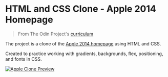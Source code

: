# HTML and CSS Clone - Apple 2014 Homepage

> From The Odin Project's [curriculum](https://www.theodinproject.com/courses/html-and-css/lessons/building-with-backgrounds-and-gradients)

The project is a clone of the [Apple 2014 homepage](https://web.archive.org/web/20140301004610/http://www.apple.com/) using HTML and CSS.

Created to practice working with gradients, backgrounds, flex, positioning, and fonts in CSS.

[![Apple Clone Preview](/images/preview.png)](https://ptrcktylr.github.io/apple-clone/)